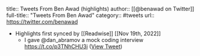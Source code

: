 title:: Tweets From Ben Awad (highlights)
author:: [[@benawad on Twitter]]
full-title:: "Tweets From Ben Awad"
category:: #tweets
url:: https://twitter.com/benawad

- Highlights first synced by [[Readwise]] [[Nov 19th, 2022]]
	- I gave @dan_abramov  a mock coding interview https://t.co/p3TNhCHU3i ([View Tweet](https://twitter.com/benawad/status/1466424537701040151))